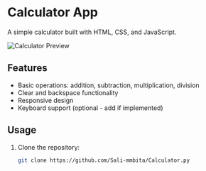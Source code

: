 # Calculator App

A simple calculator built with HTML, CSS, and JavaScript.

![Calculator Preview](calculator-screenshot.png)  <!-- (add your screenshot file later) -->

## Features

- Basic operations: addition, subtraction, multiplication, division
- Clear and backspace functionality
- Responsive design
- Keyboard support (optional - add if implemented)

## Usage

1. Clone the repository:
   ```bash
   git clone https://github.com/Sali-mmbita/Calculator.py
